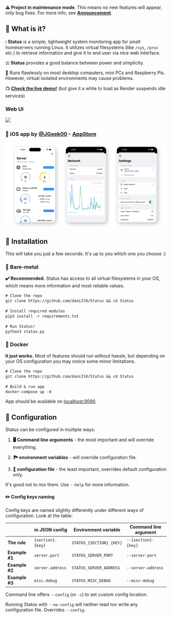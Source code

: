 **⚠️ Project in maintenance mode**. This means no new features will appear, only bug fixes. For more info, see **[Announcement](announcement.md)**.


## :thinking: What is it?

:information_source: **Status** is a simple, lightweight system monitoring app for small homeservers running Linux.
It utilizes virtual filesystems (like `/sys`, `/proc` etc.) to retrieve information and give it to end user via nice web interface.

:balance_scale: **Status** provides a good  balance between power and simplicity.

:runner: Runs flawlessly on most desktop computers, mini PCs and Raspberry Pis. However, virtual isolated environments may cause problems.

:tv: **[Check the live demo!](https://status-ksk5.onrender.com)** (but give it a while to load as Render suspends idle services)


### Web UI
<img src="preview.png">

### 📱 iOS app by [@JGeek00](https://github.com/JGeek00) - [AppStore](https://apps.apple.com/us/app/server-status-server-monitor/id6479648296)
<img src="preview-ios.png">


## :rocket: Installation

This will take you just a few seconds. It's up to you which one you choose :)

### :hammer: Bare-metal

**:heavy_check_mark: Recommended.** Status has access to all virtual filesystems in your OS, which means more information and most reliable values.

```
# Clone the repo
git clone https://github.com/dani3l0/Status && cd Status

# Install required modules
pip3 install -r requirements.txt

# Run Status!
python3 status.py
```

### :whale: Docker

**It just works.** Most of features should run without hassle, but depending on your OS configuration you may notice some minor limitations.

```
# Clone the repo
git clone https://github.com/dani3l0/Status && cd Status

# Build & run app
docker-compose up -d
```

App should be available on [localhost:9090](http://localhost:9090).


## :wrench: Configuration

Status can be configured in multiple ways:

1. **:desktop_computer: Command line arguments** - the most important and will override everything.

2. **:national_park: environment variables** - will override configuration file.

3. **:memo: configuration file** - the least important, overrides default configuration only.

It's good not to mix them. Use `--help` for more information.

#### :pencil2: Config keys naming

Config keys are named slightly differently under different ways of configuration. Look at the table:

|                | in JSON config      | Environment variable        | Command line argument |
|----------------|---------------------|-----------------------------|-----------------------|
| **The rule**   | `{section}.{key}`   | `STATUS_{SECTION}_{KEY}`    | `--{section}-{key}`   |
| **Example #1** | `server.port`       | `STATUS_SERVER_PORT`        | `--server-port`       |
| **Example #2** | `server.address`    | `STATUS_SERVER_ADDRESS`     | `--server-address`    |
| **Example #3** | `misc.debug`        | `STATUS_MISC_DEBUG`         | `--misc-debug`        |

Command line offers `--config` (or `-c`) to set custom config location.

Running Status with `--no-config` will neither read nor write any configuration file. Overrides `--config`.

